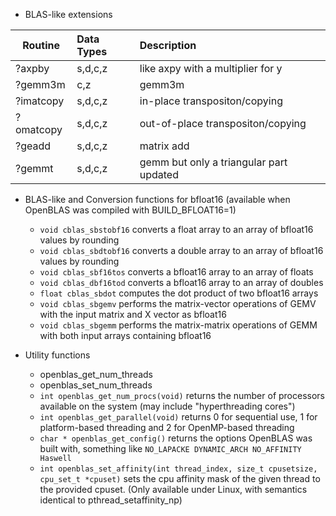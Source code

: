 * BLAS-like extensions

| Routine       | Data Types    | Description     |
| ------------- |:------------- | :---------------|
| ?axpby        | s,d,c,z       | like axpy with a multiplier for y    |       
| ?gemm3m       | c,z           | gemm3m            |
| ?imatcopy     | s,d,c,z       | in-place transpositon/copying   |
| ?omatcopy     | s,d,c,z       | out-of-place transpositon/copying    |
| ?geadd        | s,d,c,z       | matrix add   |
| ?gemmt        | s,d,c,z       | gemm but only a triangular part updated|

* BLAS-like and Conversion functions for bfloat16 (available when OpenBLAS was compiled with BUILD_BFLOAT16=1)
  * `void cblas_sbstobf16` converts a float array to an array of bfloat16 values by rounding
  * `void cblas_sbdtobf16` converts a double array to an array of bfloat16 values by rounding
  * `void cblas_sbf16tos` converts a bfloat16 array to an array of floats
  * `void cblas_dbf16tod` converts a bfloat16 array to an array of doubles
  * `float cblas_sbdot` computes the dot product of two bfloat16 arrays
  * `void cblas_sbgemv` performs the matrix-vector operations of GEMV with the input matrix and X vector as bfloat16  
  * `void cblas_sbgemm` performs the matrix-matrix operations of GEMM with both input arrays containing bfloat16

* Utility functions
  * openblas_get_num_threads
  * openblas_set_num_threads
  * `int openblas_get_num_procs(void)` returns the number of processors available on the system (may include "hyperthreading cores")
  * `int openblas_get_parallel(void)` returns 0 for sequential use, 1 for platform-based threading and 2 for OpenMP-based threading
  * `char * openblas_get_config()` returns the options OpenBLAS was built with, something like `NO_LAPACKE DYNAMIC_ARCH NO_AFFINITY Haswell`
  * `int openblas_set_affinity(int thread_index, size_t cpusetsize, cpu_set_t *cpuset)` sets the cpu affinity mask of the given thread to the provided cpuset. (Only available under Linux, with semantics identical to pthread_setaffinity_np)

